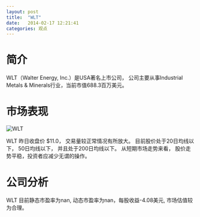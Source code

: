 ```yaml
---
layout: post
title:  "WLT"
date:   2014-02-17 12:21:41
categories: 观点
---
```


# 简介
WLT（Walter Energy, Inc.）是USA著名上市公司，
公司主要从事Industrial Metals & Minerals行业，当前市值688.3百万美元。

# 市场表现

![WLT](http://finviz.com/chart.ashx?t=WLT&ty=c&ta=1&p=d&s=l)

WLT 昨日收盘价 $11.0，
交易量较正常情况有所放大。
目前股价处于20日均线以下，
50日均线以下，
并且处于200日均线以下。
从短期市场走势来看，
股价走势平稳，投资者应减少无谓的操作。

# 公司分析
WLT 目前静态市盈率为nan, 动态市盈率为nan，每股收益-4.08美元,
市场估值较为合理。
